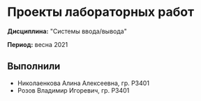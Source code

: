 # Проекты лабораторных работ

**Дисциплина:** "Системы ввода/вывода"

**Период:** весна 2021

## Выполнили

- Николаенкова Алина Алексеевна, гр. P3401
- Розов Владимир Игоревич, гр. P3401

